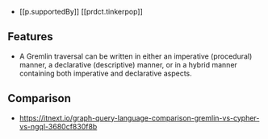 
- [[p.supportedBy]] [[prdct.tinkerpop]]

## Features

- A Gremlin traversal can be written in either an imperative (procedural) manner, a declarative (descriptive) manner, or in a hybrid manner containing both imperative and declarative aspects.

## Comparison

- https://itnext.io/graph-query-language-comparison-gremlin-vs-cypher-vs-ngql-3680cf830f8b
